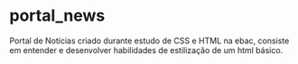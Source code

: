 # portal_news
Portal de Notícias criado durante estudo de CSS e HTML na ebac, consiste em entender e desenvolver habilidades de estilização de um html básico. 
